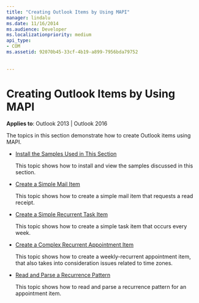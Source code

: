 ```yaml
---
title: "Creating Outlook Items by Using MAPI"
manager: lindalu
ms.date: 11/16/2014
ms.audience: Developer
ms.localizationpriority: medium
api_type:
- COM
ms.assetid: 92070b45-33cf-4b19-a899-7956bda79752
 
 
---
```


# Creating Outlook Items by Using MAPI

  
  
**Applies to**: Outlook 2013 | Outlook 2016 
  
The topics in this section demonstrate how to create Outlook items using MAPI.
  
- [Install the Samples Used in This Section](how-to-install-the-samples-used-in-this-section.md)
    
    This topic shows how to install and view the samples discussed in this section.
    
- [Create a Simple Mail Item](how-to-create-a-simple-mail-item.md)
    
    This topic shows how to create a simple mail item that requests a read receipt.
    
- [Create a Simple Recurrent Task Item](how-to-create-a-simple-recurrent-task-item.md)
    
    This topic shows how to create a simple task item that occurs every week.
    
- [Create a Complex Recurrent Appointment Item](how-to-create-a-complex-recurrent-appointment-item.md)
    
    This topic shows how to create a weekly-recurrent appointment item, that also takes into consideration issues related to time zones.
    
- [Read and Parse a Recurrence Pattern](how-to-read-and-parse-a-recurrence-pattern.md)
    
    This topic shows how to read and parse a recurrence pattern for an appointment item.
    

